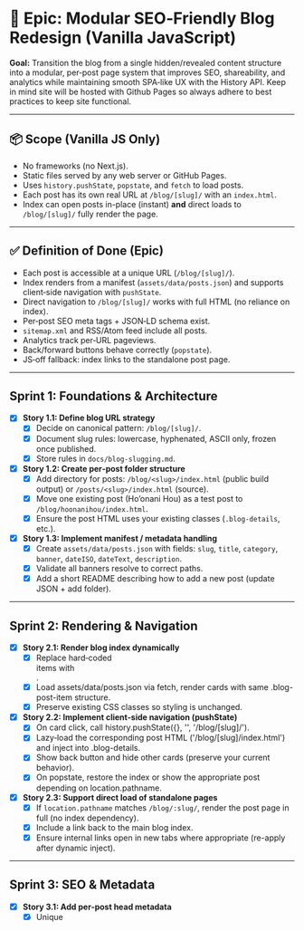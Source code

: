 # 🚀 Epic: Modular SEO‑Friendly Blog Redesign (Vanilla JavaScript)

**Goal:** Transition the blog from a single hidden/revealed content structure into a modular, per‑post page system that improves SEO, shareability, and analytics while maintaining smooth SPA‑like UX with the History API. Keep in mind site will be hosted with Github Pages so always adhere to best practices to keep site functional.

---

## 📦 Scope (Vanilla JS Only)
- No frameworks (no Next.js).  
- Static files served by any web server or GitHub Pages.  
- Uses `history.pushState`, `popstate`, and `fetch` to load posts.  
- Each post has its own real URL at `/blog/[slug]/` with an `index.html`.  
- Index can open posts in-place (instant) **and** direct loads to `/blog/[slug]/` fully render the page.

---

## ✅ Definition of Done (Epic)
- Each post is accessible at a unique URL (`/blog/[slug]/`).  
- Index renders from a manifest (`assets/data/posts.json`) and supports client‑side navigation with `pushState`.  
- Direct navigation to `/blog/[slug]/` works with full HTML (no reliance on index).  
- Per‑post SEO meta tags + JSON‑LD schema exist.  
- `sitemap.xml` and RSS/Atom feed include all posts.  
- Analytics track per‑URL pageviews.  
- Back/forward buttons behave correctly (`popstate`).  
- JS‑off fallback: index links to the standalone post page.

---

## Sprint 1: Foundations & Architecture
- [x] **Story 1.1: Define blog URL strategy**
  - [x] Decide on canonical pattern: `/blog/[slug]/`.
  - [x] Document slug rules: lowercase, hyphenated, ASCII only, frozen once published.
  - [x] Store rules in `docs/blog-slugging.md`.

- [x] **Story 1.2: Create per‑post folder structure**
  - [x] Add directory for posts: `/blog/<slug>/index.html` (public build output) or `/posts/<slug>/index.html` (source).
  - [x] Move one existing post (Ho’onani Hou) as a test post to `/blog/hoonanihou/index.html`.
  - [x] Ensure the post HTML uses your existing classes (`.blog-details`, etc.).

- [x] **Story 1.3: Implement manifest / metadata handling**
  - [x] Create `assets/data/posts.json` with fields: `slug`, `title`, `category`, `banner`, `dateISO`, `dateText`, `description`.
  - [x] Validate all banners resolve to correct paths.
  - [x] Add a short README describing how to add a new post (update JSON + add folder).

---

## Sprint 2: Rendering & Navigation
- [x] **Story 2.1: Render blog index dynamically**
  - [x] Replace hard‑coded <li> items with <ul class="blog-posts-list" data-blog-list></ul>.
  - [x] Load assets/data/posts.json via fetch, render cards with same .blog-post-item structure.
  - [x] Preserve existing CSS classes so styling is unchanged.

- [x] **Story 2.2: Implement client‑side navigation (pushState)**
  - [x] On card click, call history.pushState({}, '', '/blog/[slug]/').
  - [x] Lazy‑load the corresponding post HTML ('/blog/[slug]/index.html') and inject into .blog-details.
  - [x] Show back button and hide other cards (preserve your current behavior).
  - [x] On popstate, restore the index or show the appropriate post depending on location.pathname.

- [x] **Story 2.3: Support direct load of standalone pages**
  - [x] If `location.pathname` matches `/blog/:slug/`, render the post page in full (no index dependency).
  - [x] Include a link back to the main blog index.
  - [x] Ensure internal links open in new tabs where appropriate (re-apply after dynamic inject).

---

## Sprint 3: SEO & Metadata
- [x] **Story 3.1: Add per‑post head metadata**
  - [x] Unique <title> and <meta name="description"> per post.
  - [x] <link rel="canonical" href="…"> per post (root‑relative).
  - [x] Set language and charset appropriately.

- [x] **Story 3.2: Social sharing tags**
  - [x] Open Graph: og:title, og:description, og:image, og:url (root‑relative).
  - [x] Twitter Card: twitter:card, twitter:title, twitter:description, twitter:image.
  - [x] Verify previews via social debuggers.

- [x] **Story 3.3: Structured data (JSON‑LD)**
  - [x] Add Article schema with headline, datePublished, dateModified, author, image, mainEntityOfPage.
  - [x] Validate in Google Rich Results Test.

---

## Sprint 4: Analytics & Feeds
- [x] **Story 4.1: Analytics per post**
  - [x] Ensure pageviews fire per unique URL.
  - [x] Optional: custom event when opening post in-place from index.

- [x] **Story 4.2: Generate sitemap**
  - [x] Add static `sitemap.xml` including all `/blog/[slug]/` URLs with `<lastmod>`.
  - [x] Reference it in `robots.txt` and submit in Search Console.

- [x] **Story 4.3: RSS/Atom feed**
  - [x] Add `/feed.xml` (RSS) with `title`, `link`, `pubDate`, `description`, and per‑item GUIDs.
  - [x] Validate with an RSS/Atom validator.

---

## Sprint 5: Enhancements & Polish
- [x] **Story 5.1: Prefetch on hover (optional)**
  - [x] On mouseenter/focus/touchstart, prefetch `'/blog/[slug]/index.html'` to warm cache.

- [x] **Story 5.2: Progressive enhancement fallback**
  - [x] Index cards use real anchors (`<a href="/blog/[slug]/">`) so JS‑off users navigate to the standalone page.
  - [x] Decision: prefer hard navigation to standalone pages on click (no JS interception), while keeping prefetch for perceived speed.

- [x] **Story 5.3: Backward compatibility**
  - [x] Normalize legacy formats like `#/blog/[slug]` and `?post=[slug]` to `/blog/[slug]/` client‑side.
  - [ ] Verify zero 404s in analytics and Search Console.

---

## 🧪 QA Checklist
- [ ] Back button behaves correctly from post → index and across multiple opens.
- [ ] Refresh on a post URL leaves you on that post.
- [ ] All links in injected content open in a new tab where expected.
- [ ] Images lazy‑load and are responsive.
- [ ] Lighthouse scores (SEO, Accessibility, Best Practices, Performance) at or above targets.
- [ ] `sitemap.xml` and feed discovered by bots/readers.
- [ ] No console errors.

---

## 📁 Example File Tree (Vanilla)
```
/assets/
  /css/...
  /js/script.js
  /images/Blogs/...
  /data/posts.json
/blog/
  /hoonanihou/
    index.html
  /another-post/
    index.html
index.html
sitemap.xml
feed.xml
robots.txt
```

---

## ✍️ Notes for Contributors
- Keep class names consistent with existing CSS/JS to avoid regressions.  
- Avoid changing slugs after publish; if necessary, add a redirect.  
- For new posts: create folder + update `posts.json` + add images.  
- Validate HTML, meta tags, and schema for each new post.

